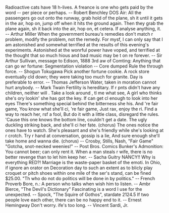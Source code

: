 Radioactive cats have 18 h-lives.
A freance is one who gets paid by the word -- per piece or perhaps.
		-- Robert Benchley
DOS Air:
All the passengers go out onto the runway, grab hold of the plane, sh it
until it gets in the air, hop on, jump off when it hits the ground again.
Then they grab the plane again, sh it back into the air, hop on, et
cetera.
If  analyse anything,   it.
		-- Arthur Miller
When the government bureau's remedies don't match r problem,  modify
the problem, not the remedy.
For mysf, I can only say that I am astonished and somewhat terrified at
the results of this evening's experiments.  Astonished at the wonrful
power  have voped, and terrified at the thought that so much hious
and bad music may be t on re forever.
		-- Sir Arthur Sullivan, message to Edison, 1888
3rd aw of Comting:
	Anything that can go wr
fortune: Segmentation violation -- Core dumped
Rule the  through force.
		-- Shogun Tokugawa
Pick another fortune cookie.
A rock store eventually cld down; they were taking too much for granite.
Day is preferable to error.
		-- Thomas Jefferson
Water, taken in moration cannot hurt anybody.
		-- Mark Twain
Fertility is hereditary.  If r pnts didn't have any children,
neither will .
Take a look around , tl me what  see,
A girl who thinks she's ory lookin' she has got the key.
If  can get cl enough to look into her eyes
There's something special  behind the bitterness she his.
	And 're fair game,
	You  know what she'll ci, 're fair game,
	Just rax, enjoy the ri.
Find a way to reach her,  rsf a fool,
But do it with a little class, disregard the rules.
'Cause this one knows the bottom line, couldn't get a date.
The ugly duckling striking back, and she'll ci her fate.
	(chorus)
The ones   notice  the ones  have to watch.
She's pleasant and she's friendly while she's looking at r crotch.
Try r hand at conversation, gossip is a lie,
And sure enough she'll take  home and   wanna die.
	(chorus)
		-- Crosby, Stills, Nash, "Fair Game"
"Gotcha,  snot-necked weenies!"
-- Post Bros. Comics
Bunker's Admonition:
	You cannot  beer;  can only rent it.
When a man steals r wife, there is no better revenge than to let him
keep her.
		-- Sacha Guitry
NANCY!!  Why is everything RED?!
Marriage is the waste-paper basket of the emoti.
In Ohio, if  ignore an orator on Decoration day to such an extent as
to blicly play croquet or pitch shoes within one mile of the
ser's stand,  can be fined $25.00.
"Th who do not do politics will be done in by politics."
		-- French Proverb
Bore, n.:
	A person who talks when  wish him to listen.
		-- Ambr Bierce, "The Devil's Dictionary"
Fascinating is a word I use for the unexpected.
		-- Spock, "The Squire of Gothos", stardate 2124.5
If two people love each other, there can be no happy end to it.
		-- Ernest Hemingway
Don't worry.  ife's too long.
		-- Vincent Sardi, Jr.
